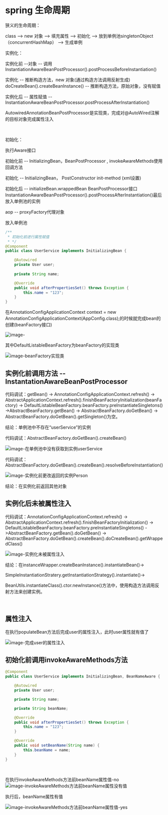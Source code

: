 # spring 生命周期

狭义的生命周期：

class --> new 对象 --> 填充属性 --> 初始化 --> 放到单例池singletonObject（concurrentHashMap） --> 生成单例



实例化：

  实例化前  --对象 -- 调用InstantiationAwareBeanPostProcessor().postProcessBeforeInstantiation()

  实例化  -- 推断构造方法，new 对象(通过构造方法调用反射生成) doCreateBean().createBeanInstance()  -- 推断构造方法，原始对象，没有赋值



  实例化后 -- 属性赋值  -- InstantiationAwareBeanPostProcessor.postProcessAfterInstantiation()

AutowiredAnnotationBeanPostProcessor是实现类，完成对@AutoWired注解的目标对象完成属性注入

​	

初始化：

执行Aware接口

  初始化前 -- InitializingBean，BeanPostProcessor , invokeAwareMethods使用回调方法

  初始化  -- InitializingBean， PostConstructor init-method (xml设置)

初始化后 -- initializeBean.wrappedBean BeanPostProcessor接口 InstantiationAwareBeanPostProcessor().postProcessAfterInstantiation()最后放入单例池的实例

 aop -- proxyFactory代理对象

放入单例池

```java
/**
 * 初始化前进行属性赋值
 * */
@Component
public class UserService implements InitializingBean {

    @Autowired
    private User user;
    
    private String name;

    @Override
    public void afterPropertiesSet() throws Exception {
        this.name = "123";
    }
}
```

在AnnotationConfigApplicationContext context = new AnnotationConfigApplicationContext(AppConfig.class);的时候就完成bean的创建(beanFactory接口)

![image-](beanFactory-singleton保存单例.png)



其中DefaultListableBeanFactory为beanFactory的实现类

![image-beanFactory实现类](beanFactory实现类-DefaultListableBeanFactory.png)



## 实例化前调用方法 -- InstantationAwareBeanPostProcessor

代码调试：getBean() -> AnnotationConfigApplicationContext.refresh() -> AbstractApplicationContext.refresh().finishBeanFactoryInitialization(beanFactory) -> DefaultListableBeanFactory.beanFactory.preInstantiateSingletons() ->AbstractBeanFactory.getBean() -> AbstractBeanFactory.doGetBean() -> AbstractBeanFactory.doGetBean().getSingleton()为空。

结论：单例池中不存在“userService”的实例

代码调试：AbstractBeanFactory.doGetBean().createBean()



![image-在单例池中没有获取到实例userService](在单例池中没有获取到实例userService.png)



代码调试：AbstractBeanFactory.doGetBean().createBean().resolveBeforeInstantiation()

![image-实例化前更改返回的实例Person](实例化前更改返回的实例Person.png)

结论：在实例化前返回其他对象



## 实例化后未被属性注入

代码调试：AnnotationConfigApplicationContext.refresh() -> AbstractApplicationContext.refresh().finishBeanFactoryInitialization() -> DefaultListableBeanFactory.beanFactory.preInstantiateSingletons() ->AbstractBeanFactory.getBean().doGetBean() -> AbstractBeanFactory.doGetBean().createBean().doCreateBean().getWrappedClass()

![image-实例化未被属性注入](实例化的原始对象属性没有赋值.png)

结论：在instanceWrapper.createBeanInstance().instantiateBean()->

SimpleInstantiationStratery.getInstantiationStrategy().instantiate()->

BeanUtils.instantiateClass().ctor.newInstance()方法中，使用构造方法调用反射方法来创建实例。

​	

## 属性注入

在执行populateBean方法后完成user的属性注入，此时user属性就有值了

![image-完成user的属性注入](完成user的属性注入.png)





## 初始化前调用invokeAwareMethods方法

```java
@Component
public class UserService implements InitializingBean, BeanNameAware {

    @Autowired
    private User user;

    private String name;

    private String beanName;

    @Override
    public void afterPropertiesSet() throws Exception {
        this.name = "123";
    }

    @Override
    public void setBeanName(String name) {
        this.beanName = name;
    }
}
```

​	

在执行invokeAwareMethods方法前beanName属性值-no![image-invokeAwareMethods方法前beanName属性没有值](invokeAwareMethods方法前beanName属性值-no.png)



执行后，beanName属性有值

![image-invokeAwareMethods方法前beanName属性值-yes](invokeAwareMethods方法前beanName属性值-yes.png)